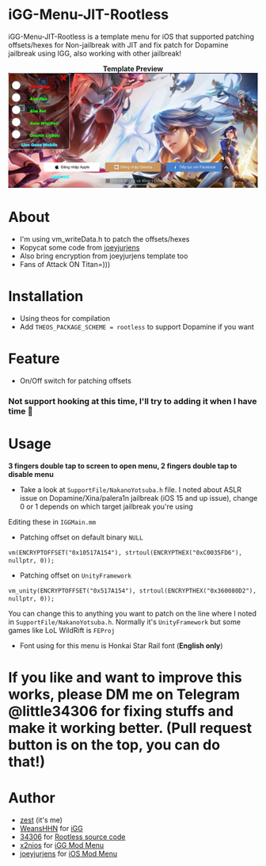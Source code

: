 # iGG-Menu-JIT-Rootless
iGG-Menu-JIT-Rootless is a template menu for iOS that supported patching offsets/hexes for Non-jailbreak with JIT and fix patch for Dopamine jailbreak using IGG, also working with other jailbreak!

<div style="text-align: center;">
<b>Template Preview</b><br>

<img src="https://raw.githubusercontent.com/WeansHHN/iGG-Menu-JIT-Rootless/main/Preview.PNG">
</div>


# About
- I'm using vm_writeData.h to patch the offsets/hexes
- Kopycat some code from [joeyjurjens](https://github.com/joeyjurjens/iOS-Mod-Menu-Template-for-Theos)
- Also bring encryption from joeyjurjens template too
- Fans of Attack ON Titan=))) 

# Installation
- Using theos for compilation
- Add ```THEOS_PACKAGE_SCHEME = rootless``` to support Dopamine if you want 

# Feature
- On/Off switch for patching offsets
### Not support hooking at this time, I'll try to adding it when I have time 🫣

# Usage
**3 fingers double tap to screen to open menu, 2 fingers double tap to disable menu**
- Take a look at `SupportFile/NakanoYotsuba.h` file. I noted about ASLR issue on Dopamine/Xina/palera1n jailbreak (iOS 15 and up issue), change 0 or 1 depends on which target jailbreak you're using

Editing these in `IGGMain.mm`

- Patching offset on default binary `NULL`
```obj-c
vm(ENCRYPTOFFSET("0x10517A154"), strtoul(ENCRYPTHEX("0xC0035FD6"), nullptr, 0));
```

- Patching offset on `UnityFramework`
```obj-c
vm_unity(ENCRYPTOFFSET("0x517A154"), strtoul(ENCRYPTHEX("0x360080D2"), nullptr, 0));
```
You can change this to anything you want to patch on the line where I noted in `SupportFile/NakanoYotsuba.h`. Normally it's `UnityFramework` but some games like LoL WildRift is `FEProj`

- Font using for this menu is Honkai Star Rail font (**English only**)

# If you like and want to ỉmprove this works, please DM me on Telegram @little34306 for fixing stuffs and make it working better. (Pull request button is on the top, you can do that!)

# Author
- [zest](https://github.com/zesttbz) (it's me)
- [WeansHHN](https://github.com/weanshhn) for [iGG](https://github.com/WeansHHN/iGG-Menu-JIT-Rootless)
- [34306](https://github.com/34306) for [Rootless source code](https://github.com/34306/HuyJIT-ModMenu)
- [x2nios](https://github.com/x2niosvn) for [iGG Mod Menu](https://github.com/x2niosvn/)
- [joeyjurjens](https://github.com/joeyjurjens) for [iOS Mod Menu](https://github.com/joeyjurjens/iOS-Mod-Menu-Template-for-Theos)
